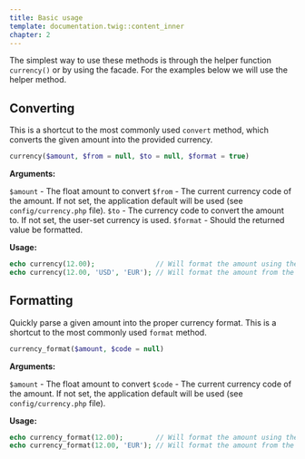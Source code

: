 ```yaml
---
title: Basic usage
template: documentation.twig::content_inner
chapter: 2
---
```

The simplest way to use these methods is through the helper function `currency()` or by using the facade. For the examples below we will use the helper method.

## Converting

This is a shortcut to the most commonly used `convert` method, which converts the given amount into the provided currency.

```php
currency($amount, $from = null, $to = null, $format = true)
```

**Arguments:**

`$amount` - The float amount to convert
`$from` - The current currency code of the amount. If not set, the application default will be used (see `config/currency.php` file).
`$to` - The currency code to convert the amount to. If not set, the user-set currency is used.
`$format` - Should the returned value be formatted.

**Usage:**

```php
echo currency(12.00);               // Will format the amount using the user selected currency
echo currency(12.00, 'USD', 'EUR'); // Will format the amount from the default currency to EUR
```

## Formatting

Quickly parse a given amount into the proper currency format. This is a shortcut to the most commonly used `format` method.

```php
currency_format($amount, $code = null)
```

**Arguments:**

`$amount` - The float amount to convert
`$code` - The current currency code of the amount. If not set, the application default will be used (see `config/currency.php` file).

**Usage:**

```php
echo currency_format(12.00);        // Will format the amount using the application default currency
echo currency_format(12.00, 'EUR'); // Will format the amount from the default currency to EUR
```
